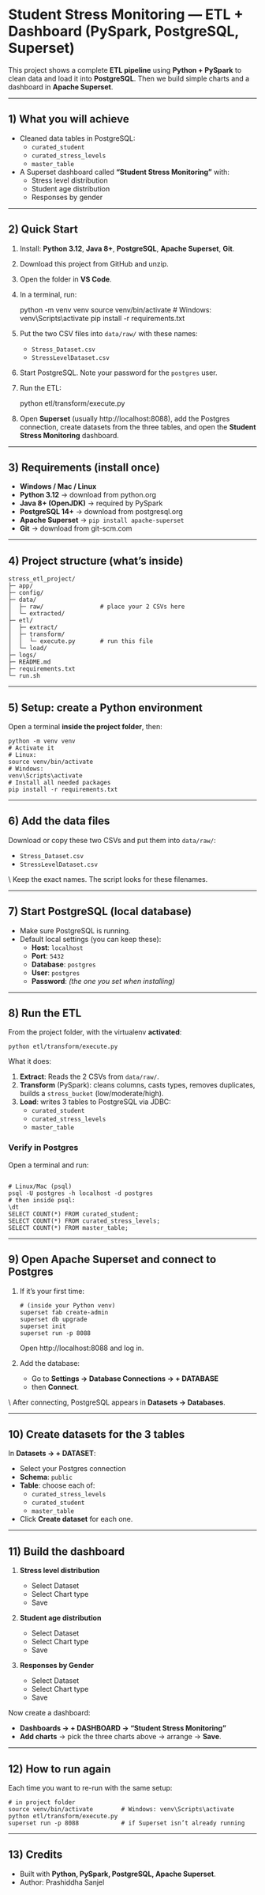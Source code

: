 # Student Stress Monitoring — ETL + Dashboard (PySpark, PostgreSQL, Superset)

This project shows a complete **ETL pipeline** using **Python + PySpark** to clean data and load it into **PostgreSQL**. Then we build simple charts and a dashboard in **Apache Superset**.

---

## 1) What you will achieve

- Cleaned data tables in PostgreSQL:
  - `curated_student`
  - `curated_stress_levels`
  - `master_table` 
- A Superset dashboard called **“Student Stress Monitoring”** with:
  - Stress level distribution
  - Student age distribution
  - Responses by gender

---

## 2) Quick Start

1. Install: **Python 3.12**, **Java 8+**, **PostgreSQL**, **Apache Superset**, **Git**.  
2. Download this project from GitHub and unzip.  
3. Open the folder in **VS Code**.  
4. In a terminal, run:
   
   python -m venv venv
   source venv/bin/activate                     # Windows: venv\Scripts\activate
   pip install -r requirements.txt
   
5. Put the two CSV files into `data/raw/` with these names:
   - `Stress_Dataset.csv`
   - `StressLevelDataset.csv`
6. Start PostgreSQL. Note your password for the `postgres` user.  
7. Run the ETL:
   
   python etl/transform/execute.py
   
8. Open **Superset** (usually http://localhost:8088), add the Postgres connection, create datasets from the three tables, and open the **Student Stress Monitoring** dashboard.

---

## 3) Requirements (install once)

- **Windows / Mac / Linux**
- **Python 3.12** → download from python.org
- **Java 8+ (OpenJDK)** → required by PySpark
- **PostgreSQL 14+** → download from postgresql.org
- **Apache Superset** → `pip install apache-superset`
- **Git** → download from git-scm.com

---

## 4) Project structure (what’s inside)

```
stress_etl_project/
├─ app/
├─ config/
├─ data/
│  ├─ raw/                # place your 2 CSVs here 
│  └─ extracted/
├─ etl/
│  ├─ extract/
│  ├─ transform/
│  │  └─ execute.py       # run this file
│  └─ load/
├─ logs/
├─ README.md
├─ requirements.txt
└─ run.sh                 

```

---

## 5) Setup: create a Python environment

Open a terminal **inside the project folder**, then:

```
python -m venv venv
# Activate it
# Linux:
source venv/bin/activate
# Windows:
venv\Scripts\activate
# Install all needed packages
pip install -r requirements.txt

```

---

## 6) Add the data files

Download or copy these two CSVs and put them into `data/raw/`:

- `Stress_Dataset.csv`
- `StressLevelDataset.csv`

 \\ Keep the exact names. The script looks for these filenames.

---

## 7) Start PostgreSQL (local database)

- Make sure PostgreSQL is running.
- Default local settings (you can keep these):
  - **Host**: `localhost`
  - **Port**: `5432`
  - **Database**: `postgres`
  - **User**: `postgres`
  - **Password**: *(the one you set when installing)*

---

## 8) Run the ETL

From the project folder, with the virtualenv **activated**:

```
python etl/transform/execute.py

```

What it does:
1. **Extract**: Reads the 2 CSVs from `data/raw/`.
2. **Transform** (PySpark): cleans columns, casts types, removes duplicates, builds a `stress_bucket` (low/moderate/high).
3. **Load**: writes 3 tables to PostgreSQL via JDBC:
   - `curated_student`
   - `curated_stress_levels`
   - `master_table`

### Verify in Postgres 
Open a terminal and run:

```

# Linux/Mac (psql)
psql -U postgres -h localhost -d postgres
# then inside psql:
\dt
SELECT COUNT(*) FROM curated_student;
SELECT COUNT(*) FROM curated_stress_levels;
SELECT COUNT(*) FROM master_table;

```

---

## 9) Open Apache Superset and connect to Postgres

1. If it’s your first time:
   ```
   # (inside your Python venv)
   superset fab create-admin
   superset db upgrade
   superset init
   superset run -p 8088

   ```
   Open http://localhost:8088 and log in.

2. Add the database:
   - Go to **Settings → Database Connections → + DATABASE**
   - then **Connect**.

  \\ After connecting, PostgreSQL appears in **Datasets → Databases**.

---

## 10) Create datasets for the 3 tables

In **Datasets → + DATASET**:
- Select your Postgres connection
- **Schema**: `public`
- **Table**: choose each of:
  - `curated_stress_levels`
  - `curated_student`
  - `master_table`
- Click **Create dataset** for each one.

---

## 11) Build the dashboard 

1) **Stress level distribution**  
   - Select Dataset 
   - Select Chart type
   - Save 

2) **Student age distribution**  
   - Select Dataset 
   - Select Chart type  
   - Save

3) **Responses by Gender**  
   - Select Dataset  
   - Select Chart type  
   - Save 

Now create a dashboard:
- **Dashboards → + DASHBOARD → “Student Stress Monitoring”**
- **Add charts** → pick the three charts above → arrange → **Save**.

---

## 12) How to run again 

Each time you want to re-run with the same setup:
```
# in project folder
source venv/bin/activate        # Windows: venv\Scripts\activate
python etl/transform/execute.py
superset run -p 8088            # if Superset isn’t already running

```

---

## 13) Credits

- Built with **Python, PySpark, PostgreSQL, Apache Superset**.
- Author: Prashiddha Sanjel 